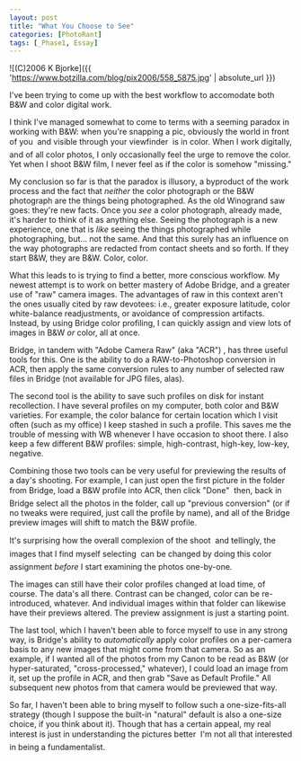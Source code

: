 ```yaml
---
layout: post
title: "What You Choose to See"
categories: [PhotoRant]
tags: [_Phase1, Essay]
---
```



![(C)2006 K Bjorke]({{ 'https://www.botzilla.com/blog/pix2006/558_5875.jpg' | absolute_url }})


I've been trying to come up with the best workflow to accomodate both B&W and color digital work.

I think I've managed somewhat to come to terms with a seeming paradox in working with B&W: when you're snapping a pic, obviously the world in front of you &#151; and visible through your viewfinder &#151; is in color. When I work digitally, and of all color photos, I only occasionally feel the urge to remove the color. Yet when I shoot B&W film, I never feel as if the color is somehow "missing."

My conclusion so far is that the paradox is illusory, a byproduct of the work process and the fact that <i>neither</i> the color photograph or the B&W photograph are the things being photographed. As the old Winogrand saw goes: they're new facts. Once you <i>see</i> a color photograph, already made, it's harder to think of it as anything else. Seeing the photograph is a new experience, one that is <i>like</i> seeing the things photographed while photographing, but... not the same. And that this surely has an influence on the way photographs are redacted from contact sheets and so forth. If they start B&W, they are B&W. Color, color.


<!--more-->
What this leads to is trying to find a better, more conscious workflow. My newest attempt is to work on better mastery of Adobe Bridge, and a greater use of "raw" camera images. The advantages of raw in this context aren't the ones usually cited by raw devotees: i.e., greater exposure latitude, color white-balance readjustments, or avoidance of compression artifacts. Instead, by using Bridge color profiling, I can quickly assign and view lots of images in B&W <i>or</i> color, all at once.

Bridge, in tandem with "Adobe Camera Raw" (aka "ACR") , has three useful tools for this. One is the ability to do a RAW-to-Photoshop conversion in ACR, then apply the same conversion rules to any number of selected raw files in Bridge (not available for JPG files, alas).

The second tool is the ability to save such profiles on disk for instant recollection. I have several profiles on my computer, both color and B&W varieties. For example, the color balance for certain location which I visit often (such as my office) I keep stashed in such a profile. This saves me the trouble of messing with WB whenever I have occasion to shoot there. I also keep a few different B&W profiles: simple, high-contrast, high-key, low-key, negative.

Combining those two tools can be very useful for previewing the results of a day's shooting. For example, I can just open the first picture in the folder from Bridge, load a B&W profile into ACR, then click "Done" &#151; then, back in Bridge  select all the photos in the folder, call up "previous conversion" (or if no tweaks were required, just call the profile by name), and all of the Bridge preview images will shift to match the B&W profile.

It's surprising how the overall complexion of the shoot &#151; and tellingly, the images that I find myself selecting &#151; can be changed by doing this color assignment <i>before</i> I start examining the photos one-by-one.

The images can still have their color profiles changed at load time, of course. The data's all there. Contrast can be changed, color can be re-introduced, whatever. And individual images within that folder can likewise have their previews altered. The preview assignment is just a starting point.

The last tool, which I haven't been able to force myself to use in any strong way, is Bridge's ability to <i>automatically</i> apply color profiles on a per-camera basis to any new images that might come from that camera. So as an example, if I wanted all of the photos from my Canon to be read as B&W (or hyper-saturated, "cross-processed," whatever), I could load an image from it, set up the profile in ACR, and then grab "Save as Default Profile." All subsequent new photos from that camera would be previewed that way.

So far, I haven't been able to bring myself to follow such a one-size-fits-all strategy (though I suppose the built-in "natural" default is also a one-size choice, if you think about it). Though that has a certain appeal, my real interest is just in understanding the pictures better &#151; I'm not all that interested in being a fundamentalist.

